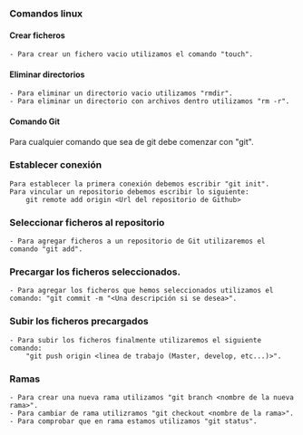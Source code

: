 ### Comandos linux


#### Crear ficheros
    - Para crear un fichero vacio utilizamos el comando "touch".

#### Eliminar directorios
    - Para eliminar un directorio vacio utilizamos "rmdir".
    - Para eliminar un directorio con archivos dentro utilizamos "rm -r".

#### Comando Git
Para cualquier comando que sea de git debe comenzar con "git".

### Establecer conexión
    Para establecer la primera conexión debemos escribir "git init".
    Para vincular un repositorio debemos escribir lo siguiente:
        git remote add origin <Url del repositorio de Github>

### Seleccionar ficheros al repositorio
    - Para agregar ficheros a un repositorio de Git utilizaremos el comando "git add".

### Precargar los ficheros seleccionados.
    - Para agregar los ficheros que hemos seleccionados utilizamos el comando: "git commit -m "<Una descripción si se desea>".

### Subir los ficheros precargados
    - Para subir los ficheros finalmente utilizaremos el siguiente comando:
        "git push origin <linea de trabajo (Master, develop, etc...)>".

### Ramas
    - Para crear una nueva rama utilizamos "git branch <nombre de la nueva rama>".
    - Para cambiar de rama utilizramos "git checkout <nombre de la rama>".
    - Para comprobar que en rama estamos utilizamos "git status".